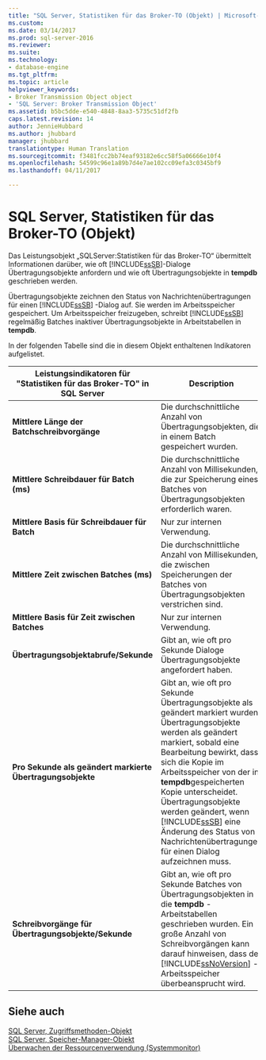 ```yaml
---
title: "SQL Server, Statistiken für das Broker-TO (Objekt) | Microsoft-Dokumentation"
ms.custom: 
ms.date: 03/14/2017
ms.prod: sql-server-2016
ms.reviewer: 
ms.suite: 
ms.technology:
- database-engine
ms.tgt_pltfrm: 
ms.topic: article
helpviewer_keywords:
- Broker Transmission Object object
- 'SQL Server: Broker Transmission Object'
ms.assetid: b5bc5dde-e540-4848-8aa3-5735c51df2fb
caps.latest.revision: 14
author: JennieHubbard
ms.author: jhubbard
manager: jhubbard
translationtype: Human Translation
ms.sourcegitcommit: f3481fcc2bb74eaf93182e6cc58f5a06666e10f4
ms.openlocfilehash: 54599c96e1a89b7d4e7ae102cc09efa3c0345bf9
ms.lasthandoff: 04/11/2017

---
```

# <a name="sql-server-broker-to-statistics-object"></a>SQL Server, Statistiken für das Broker-TO (Objekt)
  Das Leistungsobjekt „SQLServer:Statistiken für das Broker-TO“ übermittelt Informationen darüber, wie oft [!INCLUDE[ssSB](../../includes/sssb-md.md)]-Dialoge Übertragungsobjekte anfordern und wie oft Übertragungsobjekte in **tempdb** geschrieben werden.  
  
 Übertragungsobjekte zeichnen den Status von Nachrichtenübertragungen für einen [!INCLUDE[ssSB](../../includes/sssb-md.md)] -Dialog auf. Sie werden im Arbeitsspeicher gespeichert. Um Arbeitsspeicher freizugeben, schreibt [!INCLUDE[ssSB](../../includes/sssb-md.md)] regelmäßig Batches inaktiver Übertragungsobjekte in Arbeitstabellen in **tempdb**.  
  
 In der folgenden Tabelle sind die in diesem Objekt enthaltenen Indikatoren aufgelistet.  
  
|Leistungsindikatoren für "Statistiken für das Broker-TO" in SQL Server|Description|  
|----------------------------------------------|-----------------|  
|**Mittlere Länge der Batchschreibvorgänge**|Die durchschnittliche Anzahl von Übertragungsobjekten, die in einem Batch gespeichert wurden.|  
|**Mittlere Schreibdauer für Batch (ms)**|Die durchschnittliche Anzahl von Millisekunden, die zur Speicherung eines Batches von Übertragungsobjekten erforderlich waren.|  
|**Mittlere Basis für Schreibdauer für Batch**|Nur zur internen Verwendung.|
|**Mittlere Zeit zwischen Batches (ms)**|Die durchschnittliche Anzahl von Millisekunden, die zwischen Speicherungen der Batches von Übertragungsobjekten verstrichen sind.|  
|**Mittlere Basis für Zeit zwischen Batches**|Nur zur internen Verwendung.| 
|**Übertragungsobjektabrufe/Sekunde**|Gibt an, wie oft pro Sekunde Dialoge Übertragungsobjekte angefordert haben.|  
|**Pro Sekunde als geändert markierte Übertragungsobjekte**|Gibt an, wie oft pro Sekunde Übertragungsobjekte als geändert markiert wurden. Übertragungsobjekte werden als geändert markiert, sobald eine Bearbeitung bewirkt, dass sich die Kopie im Arbeitsspeicher von der in **tempdb**gespeicherten Kopie unterscheidet. Übertragungsobjekte werden geändert, wenn [!INCLUDE[ssSB](../../includes/sssb-md.md)] eine Änderung des Status von Nachrichtenübertragungen für einen Dialog aufzeichnen muss.|  
|**Schreibvorgänge für Übertragungsobjekte/Sekunde**|Gibt an, wie oft pro Sekunde Batches von Übertragungsobjekten in die **tempdb** -Arbeitstabellen geschrieben wurden. Ein große Anzahl von Schreibvorgängen kann darauf hinweisen, dass der [!INCLUDE[ssNoVersion](../../includes/ssnoversion-md.md)] -Arbeitsspeicher überbeansprucht wird.|  
  
## <a name="see-also"></a>Siehe auch  
 [SQL Server, Zugriffsmethoden-Objekt](../../relational-databases/performance-monitor/sql-server-access-methods-object.md)   
 [SQL Server, Speicher-Manager-Objekt](../../relational-databases/performance-monitor/sql-server-memory-manager-object.md)   
 [Überwachen der Ressourcenverwendung &#40;Systemmonitor&#41;](../../relational-databases/performance-monitor/monitor-resource-usage-system-monitor.md)  
  
  
